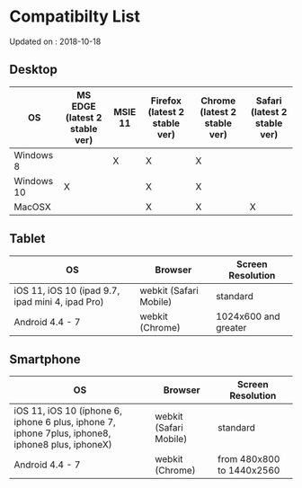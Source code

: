 # Compatibilty List
Updated on : 2018-10-18

## Desktop

| OS | MS EDGE (latest 2 stable ver) | MSIE 11 | Firefox (latest 2 stable ver) | Chrome (latest 2 stable ver) | Safari (latest 2 stable ver) |
| ------ | ------ | ------ | ------ | ------ | ------ |
| Windows 8 |  | X | X | X |  |
| Windows 10 | X |  | X | X |  |
| MacOSX |  |  | X | X | X |

## Tablet

| OS | Browser | Screen Resolution |
| --- | --- | --- |
| iOS 11, iOS 10 (ipad 9.7, ipad mini 4, ipad Pro) | webkit (Safari Mobile) | standard |
| Android 4.4 - 7 | webkit (Chrome) | 1024x600 and greater |

## Smartphone

| OS | Browser | Screen Resolution |
| --- | --- | --- |
| iOS 11, iOS 10 (iphone 6, iphone 6 plus, iphone 7, iphone 7plus, iphone8, iphone8 plus, iphoneX) | webkit (Safari Mobile) | standard |
| Android 4.4 - 7 | webkit (Chrome) | from 480x800 to 1440x2560 |

